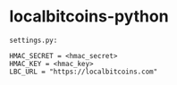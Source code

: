 # localbitcoins-python

```
settings.py:

HMAC_SECRET = <hmac_secret> 
HMAC_KEY = <hmac_key>
LBC_URL = "https://localbitcoins.com"
```
